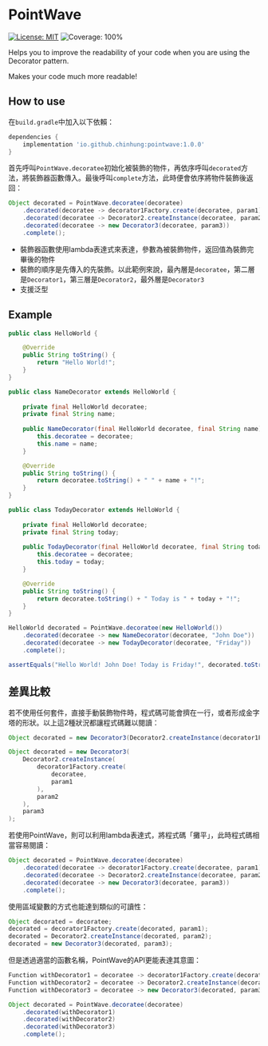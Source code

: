 # PointWave
[![License: MIT](https://img.shields.io/badge/License-MIT-yellow.svg)](https://opensource.org/licenses/MIT)
![Coverage: 100%](https://img.shields.io/badge/coverage-100%25-brightgreen)

Helps you to improve the readability of your code when you are using the Decorator pattern.

Makes your code much more readable!

## How to use
在`build.gradle`中加入以下依賴：
```groovy
dependencies {
    implementation 'io.github.chinhung:pointwave:1.0.0'
}
```

首先呼叫`PointWave.decoratee`初始化被裝飾的物件，再依序呼叫`decorated`方法，將裝飾器函數傳入。最後呼叫`complete`方法，此時便會依序將物件裝飾後返回：
```java
Object decorated = PointWave.decoratee(decoratee)
    .decorated(decoratee -> decorator1Factory.create(decoratee, param1))
    .decorated(decoratee -> Decorator2.createInstance(decoratee, param2))
    .decorated(decoratee -> new Decorator3(decoratee, param3))
    .complete();
```
- 裝飾器函數使用lambda表達式來表達，參數為被裝飾物件，返回值為裝飾完畢後的物件
- 裝飾的順序是先傳入的先裝飾。以此範例來說，最內層是`decoratee`，第二層是`Decorator1`，第三層是`Decorator2`，最外層是`Decorator3`
- 支援泛型

## Example
```java
public class HelloWorld {

    @Override
    public String toString() {
        return "Hello World!";
    }
}
```

```java
public class NameDecorator extends HelloWorld {
    
    private final HelloWorld decoratee;
    private final String name;
    
    public NameDecorator(final HelloWorld decoratee, final String name) {
        this.decoratee = decoratee;
        this.name = name;
    }

    @Override
    public String toString() {
        return decoratee.toString() + " " + name + "!";
    }
}
```

```java
public class TodayDecorator extends HelloWorld {
    
    private final HelloWorld decoratee;
    private final String today;
    
    public TodayDecorator(final HelloWorld decoratee, final String today) {
        this.decoratee = decoratee;
        this.today = today;
    }

    @Override
    public String toString() {
        return decoratee.toString() + " Today is " + today + "!";
    }
}
```

```java
HelloWorld decorated = PointWave.decoratee(new HelloWorld())
    .decorated(decoratee -> new NameDecorator(decoratee, "John Doe"))
    .decorated(decoratee -> new TodayDecorator(decoratee, "Friday"))
    .complete();

assertEquals("Hello World! John Doe! Today is Friday!", decorated.toString());
```


## 差異比較
若不使用任何套件，直接手動裝飾物件時，程式碼可能會擠在一行，或者形成金字塔的形狀。以上這2種狀況都讓程式碼難以閱讀：
```java
Object decorated = new Decorator3(Decorator2.createInstance(decorator1Factory.create(decoratee, param1), param2), param3);
```

```java
Object decorated = new Decorator3(
    Decorator2.createInstance(
        decorator1Factory.create(
            decoratee, 
            param1
        ), 
        param2
    ), 
    param3
);
```

若使用PointWave，則可以利用lambda表達式，將程式碼「攤平」，此時程式碼相當容易閱讀：
```java
Object decorated = PointWave.decoratee(decoratee)
    .decorated(decoratee -> decorator1Factory.create(decoratee, param1))
    .decorated(decoratee -> Decorator2.createInstance(decoratee, param2))
    .decorated(decoratee -> new Decorator3(decoratee, param3))
    .complete();
```

使用區域變數的方式也能達到類似的可讀性：
```java
Object decorated = decoratee;
decorated = decorator1Factory.create(decorated, param1);
decorated = Decorator2.createInstance(decorated, param2);
decorated = new Decorator3(decorated, param3);
```

但是透過適當的函數名稱，PointWave的API更能表達其意圖：
```java
Function withDecorator1 = decoratee -> decorator1Factory.create(decoratee, param1);
Function withDecorator2 = decoratee -> Decorator2.createInstance(decorated, param2);
Function withDecorator3 = decoratee -> new Decorator3(decorated, param3);

Object decorated = PointWave.decoratee(decoratee)
    .decorated(withDecorator1)
    .decorated(withDecorator2)
    .decorated(withDecorator3)
    .complete();
```